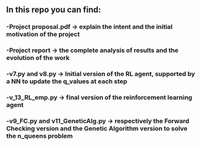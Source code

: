 ## In this repo you can find:

### -Project proposal.pdf -> explain the intent and the initial motivation of the project
### -Project report -> the complete analysis of results and the evolution of the work
### -v7.py and v8.py -> Initial version of the RL agent, supported by a NN to update the q_values at each step
### -v_13_RL_emp.py -> final version of the reinforcement learning agent
### -v9_FC.py and v11_GeneticAlg.py -> respectively the Forward Checking version and the Genetic Algorithm version to solve the n_queens problem
